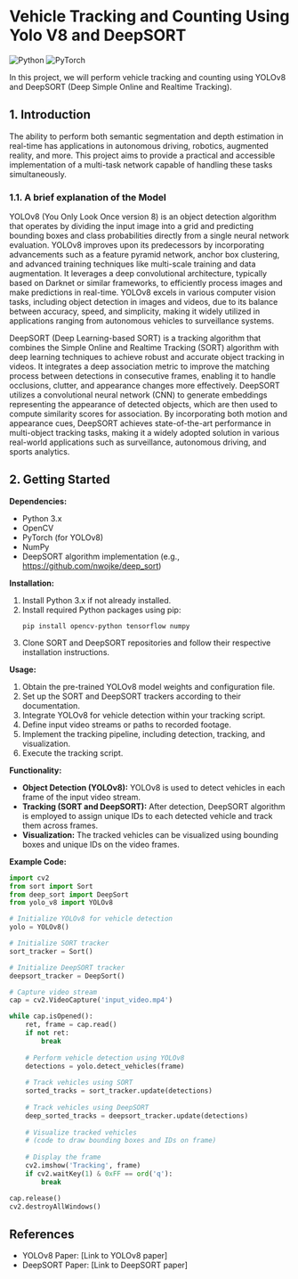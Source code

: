 # Vehicle Tracking and Counting Using Yolo V8 and DeepSORT

![Python](https://img.shields.io/badge/Python-3776AB?style=for-the-badge&logo=python&logoColor=white)
![PyTorch](https://img.shields.io/badge/PyTorch-%23EE4C2C.svg?style=for-the-badge&logo=PyTorch&logoColor=white)

In this project, we will perform vehicle tracking and counting using YOLOv8 and DeepSORT (Deep Simple Online and Realtime Tracking).

## 1. Introduction

The ability to perform both semantic segmentation and depth estimation in real-time has applications in autonomous driving, robotics, augmented reality, and more. This project aims to provide a practical and accessible implementation of a multi-task network capable of handling these tasks simultaneously.

### 1.1. A brief explanation of the Model

YOLOv8 (You Only Look Once version 8) is an object detection algorithm that operates by dividing the input image into a grid and predicting bounding boxes and class probabilities directly from a single neural network evaluation. YOLOv8 improves upon its predecessors by incorporating advancements such as a feature pyramid network, anchor box clustering, and advanced training techniques like multi-scale training and data augmentation. It leverages a deep convolutional architecture, typically based on Darknet or similar frameworks, to efficiently process images and make predictions in real-time. YOLOv8 excels in various computer vision tasks, including object detection in images and videos, due to its balance between accuracy, speed, and simplicity, making it widely utilized in applications ranging from autonomous vehicles to surveillance systems.

DeepSORT (Deep Learning-based SORT) is a tracking algorithm that combines the Simple Online and Realtime Tracking (SORT) algorithm with deep learning techniques to achieve robust and accurate object tracking in videos. It integrates a deep association metric to improve the matching process between detections in consecutive frames, enabling it to handle occlusions, clutter, and appearance changes more effectively. DeepSORT utilizes a convolutional neural network (CNN) to generate embeddings representing the appearance of detected objects, which are then used to compute similarity scores for association. By incorporating both motion and appearance cues, DeepSORT achieves state-of-the-art performance in multi-object tracking tasks, making it a widely adopted solution in various real-world applications such as surveillance, autonomous driving, and sports analytics.


## 2. Getting Started

**Dependencies:**
- Python 3.x
- OpenCV
- PyTorch (for YOLOv8)
- NumPy
- DeepSORT algorithm implementation (e.g., https://github.com/nwojke/deep_sort)

**Installation:**
1. Install Python 3.x if not already installed.
2. Install required Python packages using pip:
   ```
   pip install opencv-python tensorflow numpy
   ```
3. Clone SORT and DeepSORT repositories and follow their respective installation instructions.

**Usage:**
1. Obtain the pre-trained YOLOv8 model weights and configuration file.
2. Set up the SORT and DeepSORT trackers according to their documentation.
3. Integrate YOLOv8 for vehicle detection within your tracking script.
4. Define input video streams or paths to recorded footage.
5. Implement the tracking pipeline, including detection, tracking, and visualization.
6. Execute the tracking script.

**Functionality:**
- **Object Detection (YOLOv8):** YOLOv8 is used to detect vehicles in each frame of the input video stream.
- **Tracking (SORT and DeepSORT):** After detection, DeepSORT algorithm is employed to assign unique IDs to each detected vehicle and track them across frames.
- **Visualization:** The tracked vehicles can be visualized using bounding boxes and unique IDs on the video frames.

**Example Code:**
```python
import cv2
from sort import Sort
from deep_sort import DeepSort
from yolo_v8 import YOLOv8

# Initialize YOLOv8 for vehicle detection
yolo = YOLOv8()

# Initialize SORT tracker
sort_tracker = Sort()

# Initialize DeepSORT tracker
deepsort_tracker = DeepSort()

# Capture video stream
cap = cv2.VideoCapture('input_video.mp4')

while cap.isOpened():
    ret, frame = cap.read()
    if not ret:
        break
    
    # Perform vehicle detection using YOLOv8
    detections = yolo.detect_vehicles(frame)
    
    # Track vehicles using SORT
    sorted_tracks = sort_tracker.update(detections)
    
    # Track vehicles using DeepSORT
    deep_sorted_tracks = deepsort_tracker.update(detections)
    
    # Visualize tracked vehicles
    # (code to draw bounding boxes and IDs on frame)
    
    # Display the frame
    cv2.imshow('Tracking', frame)
    if cv2.waitKey(1) & 0xFF == ord('q'):
        break

cap.release()
cv2.destroyAllWindows()
```

## References
- YOLOv8 Paper: [Link to YOLOv8 paper]
- DeepSORT Paper: [Link to DeepSORT paper]
